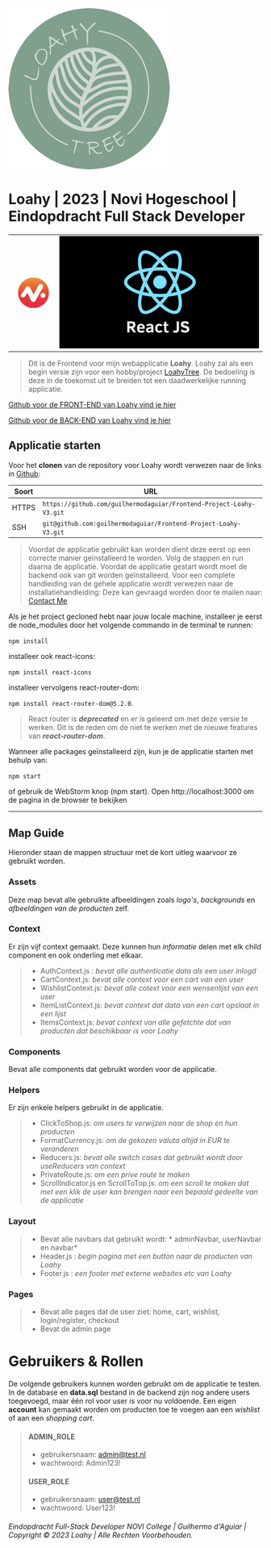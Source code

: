 ![LoahyTree Logo](src/assets/Loahy_logo_DEF_dark_RGB_Normaal_klein.png)

# Loahy | 2023 | Novi Hogeschool | Eindopdracht Full Stack Developer

|                                               |                                     |
|-----------------------------------------------|-------------------------------------|
| ![Novi-Hogeschool](src/assets/logo_novi2.png) | ![React](src/assets/logo_klein.png) |

> Dit is de Frontend voor mijn webapplicatie **Loahy**. Loahy zal als een begin versie zijn voor een hobby/project [LoahyTree](https://www.instagram.com/loahytree/).
> De bedoeling is deze in de toekomst uit te breiden tot een daadwerkelijke running applicatie.
>
[Github voor de FRONT-END van Loahy vind je hier]( https://github.com/guilhermodaguiar/Frontend-Project-Loahy-V3)

[Github voor de BACK-END van Loahy vind je hier]( https://github.com/guilhermodaguiar/Backend-Project-Loahy-V3)


## Applicatie starten

Voor het **clonen** van de repository voor Loahy wordt verwezen naar de links in [Github](https://github.com):

| Soort | URL                                                                 |
|-------|---------------------------------------------------------------------|
| HTTPS | `https://github.com/guilhermodaguiar/Frontend-Project-Loahy-V3.git` |
| SSH   | `git@github.com:guilhermodaguiar/Frontend-Project-Loahy-V3.git`     |


>Voordat de applicatie gebruikt kan worden dient deze eerst op een correcte manier geïnstalleerd te worden.
>Volg de stappen en run daarna de applicatie. Voordat de applicatie gestart wordt moet de backend ook van git worden
> geïnstalleerd. Voor een complete handleiding van de gehele applicatie wordt verwezen naar de installatiehandleiding:
> Deze kan gevraagd worden door te mailen naar: [Contact Me](mailto:dguilhermo@gmail.com)
> 

Als je het project gecloned hebt naar jouw locale machine, installeer je eerst de node_modules door het volgende commando in de terminal te runnen:

`npm install`

installeer ook react-icons:

`npm install react-icons`

installeer vervolgens react-router-dom:

`npm install react-router-dom@5.2.0`.

> React router is __*deprecated*__ en er is geleerd om met deze versie te werken.
Dit is de reden om de niet te werken met de nieuwe features van ***react-router-dom***.

Wanneer alle packages geïnstalleerd zijn, kun je de applicatie starten met behulp van:

`npm start`

of gebruik de WebStorm knop (npm start). Open http://localhost:3000 om de pagina in de browser te bekijken

---

## Map Guide
Hieronder staan de mappen structuur met de kort uitleg waarvoor ze gebruikt worden.

### Assets
Deze map bevat alle gebruikte afbeeldingen zoals *logo's*, *backgrounds* en *afbeeldingen van de producten* zelf.


### Context
Er zijn vijf context gemaakt. Deze kunnen hun *informatie* delen met elk child component en ook onderling met elkaar.
> - AuthContext.js :  *bevat alle authenticatie data als een user inlogd*  
> - CartContext.js:  *bevat alle context voor een cart van een user* 
> - WishlistContext.js: *bevat alle cotext voor een wensenlijst van een user*
> - ItemListContext.js: *bevat context dat data van een cart opslaat in een lijst*
> - ItemsContext.js: *bevat context van alle gefetchte dat van producten dat beschikbaar is voor Loahy*

### Components

Bevat alle components dat gebruikt worden voor de applicatie. 

### Helpers
Er zijn enkele helpers gebruikt in de applicatie.
> - ClickToShop.js: *om users te verwijzen naar de shop en hun producten*
> - FormatCurrency.js: *om de gekozen valuta altijd in EUR te veranderen*
> - Reducers.js: *bevat alle switch cases dat gebruikt wordt door useReducers van context*
> - PrivateRoute.js: *om een prive route te maken*
> - ScrollIndicator.js en ScrollToTop.js: *om een scroll te maken dat met een klik de user kan brengen naar een bepaald gedeelte van de applicatie*

### Layout
> - Bevat alle navbars dat gebruikt wordt: * adminNavbar, userNavbar en navbar*
> - Header.js : *begin pagina met een button naar de producten van Loahy*
> - Footer.js : *een footer met externe websites etc van Loahy*


### Pages
> - Bevat alle pages dat de user ziet: home, cart, wishlist, login/register, checkout
> - Bevat de admin page

# Gebruikers & Rollen
De volgende gebruikers kunnen worden gebruikt om de applicatie te testen. In de database en **data.sql** bestand in de backend zijn nog andere users toegevoegd, maar één rol voor user is voor nu voldoende.
Een eigen **account** kan gemaakt worden om producten toe te voegen aan een *wishlist* of aan een *shopping cart*.


>#### ADMIN_ROLE
> - gebruikersnaam: admin@test.nl
> - wachtwoord: Admin123!
>
> #### USER_ROLE
> - gebruikersnaam: user@test.nl
> - wachtwoord: User123!


###### Eindopdracht Full-Stack Developer NOVI College | Guilhermo d'Aguiar | Copyright © 2023 Loahy | Alle Rechten Voorbehouden.
 
